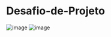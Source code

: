 # Desafio-de-Projeto
![image](https://github.com/user-attachments/assets/10b201cb-9836-4e63-97c3-596c8decd8bd)
![image](https://github.com/user-attachments/assets/d9dd526b-de31-49de-bf67-e7621c23163d)
